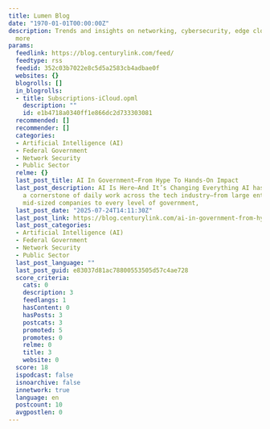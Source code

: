 ```yaml
---
title: Lumen Blog
date: "1970-01-01T00:00:00Z"
description: Trends and insights on networking, cybersecurity, edge cloud, AI and
  more
params:
  feedlink: https://blog.centurylink.com/feed/
  feedtype: rss
  feedid: 352c03b7022e8c5d5a2583cb4adbae0f
  websites: {}
  blogrolls: []
  in_blogrolls:
  - title: Subscriptions-iCloud.opml
    description: ""
    id: e1b4718a0340ff1e866dc2d733303081
  recommended: []
  recommender: []
  categories:
  - Artificial Intelligence (AI)
  - Federal Government
  - Network Security
  - Public Sector
  relme: {}
  last_post_title: AI In Government—From Hype To Hands-On Impact
  last_post_description: AI Is Here—And It’s Changing Everything AI has quickly become
    a cornerstone of daily work across the tech industry—from large enterprises and
    mid-sized companies to every level of government,
  last_post_date: "2025-07-24T14:11:30Z"
  last_post_link: https://blog.centurylink.com/ai-in-government-from-hype-to-hands-on-impact/?utm_source=rss&utm_medium=rss&utm_campaign=ai-in-government-from-hype-to-hands-on-impact
  last_post_categories:
  - Artificial Intelligence (AI)
  - Federal Government
  - Network Security
  - Public Sector
  last_post_language: ""
  last_post_guid: e83037d81ac78800553505d57c4ae728
  score_criteria:
    cats: 0
    description: 3
    feedlangs: 1
    hasContent: 0
    hasPosts: 3
    postcats: 3
    promoted: 5
    promotes: 0
    relme: 0
    title: 3
    website: 0
  score: 18
  ispodcast: false
  isnoarchive: false
  innetwork: true
  language: en
  postcount: 10
  avgpostlen: 0
---
```

